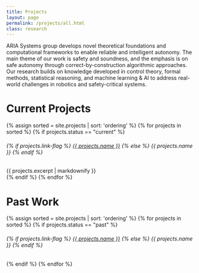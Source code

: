 ```yaml
---
title: Projects 
layout: page 
permalink: /projects/all.html
class: research
---
```


ARIA Systems group develops novel theoretical foundations and computational frameworks to enable reliable and intelligent autonomy. The main theme of our work is safety and soundness, and the emphasis is on safe autonomy through correct-by-construction algorithmic approaches. Our research builds on knowledge developed in control theory, formal methods, statistical reasoning, and machine learning & AI to address real-world challenges in robotics and safety-critical systems. 

# Current Projects
{% assign sorted = site.projects | sort: 'ordering'  %}
{% for projects in sorted %}
{% if projects.status == "current" %}
<div class="bottom-border">
    <h6 class="less-mb">
    {% if projects.link-flag %}
    <a href="{{ site.baseurl }}{{ projects.url }}">{{ projects.name }}</a> 
    {% else %}
   {{ projects.name }}
    {% endif %}
    </h6>
    {{ projects.excerpt | markdownify }}
</div>
{% endif %}
{% endfor %}

# Past Work
{% assign sorted = site.projects | sort: 'ordering'  %}
{% for projects in sorted %}
{% if projects.status == "past" %}
<!-- What do sections do ?? -->
<section class=""> 
<div class="">
<!-- <div class="mbr-figure align-center" style="width: 20%;">
    <a href="" target="_blank"><img src= "{{ projects.picture }}" alt="Mobirise" title="John Jackson"></a>
</div> -->
<div class="">
    <!-- <h2 class="pt-2 mbr-fonts-style display-5"> -->
    <h6>
    {% if projects.link-flag %}
    <a href="{{ site.baseurl }}{{ projects.url }}">{{ projects.name }}</a>
    {% else %}
    {{ projects.name }} 
    {% endif %}
    </h6>
</div>
</div>
</section>
{% endif %}
{% endfor %}